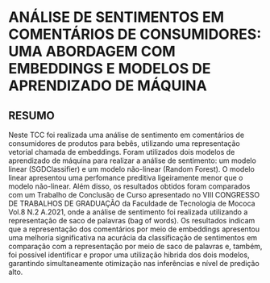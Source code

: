 
# ANÁLISE DE SENTIMENTOS EM COMENTÁRIOS DE CONSUMIDORES: UMA ABORDAGEM COM EMBEDDINGS E MODELOS DE APRENDIZADO DE MÁQUINA

## RESUMO
Neste TCC foi realizada uma análise de sentimento em comentários de
consumidores de produtos para bebês, utilizando uma representação vetorial
chamada de embeddings. Foram utilizados dois modelos de aprendizado de
máquina para realizar a análise de sentimento: um modelo linear (SGDClassifier) e
um modelo não-linear (Random Forest). O modelo linear apresentou uma
perfomance preditiva ligeiramente menor que o modelo não-linear. Além disso, os
resultados obtidos foram comparados com um Trabalho de Conclusão de Curso
apresentado no VIII CONGRESSO DE TRABALHOS DE GRADUAÇÃO da
Faculdade de Tecnologia de Mococa Vol.8 N.2 A.2021, onde a análise de
sentimento foi realizada utilizando a representação de saco de palavras (bag of
words). Os resultados indicam que a representação dos comentários por meio de
embeddings apresentou uma melhoria significativa na acurácia da classificação de
sentimentos em comparação com a representação por meio de saco de palavras e,
também, foi possível identificar e propor uma utilização hibrida dos dois modelos,
garantindo simultaneamente otimização nas inferências e nível de predição alto.
